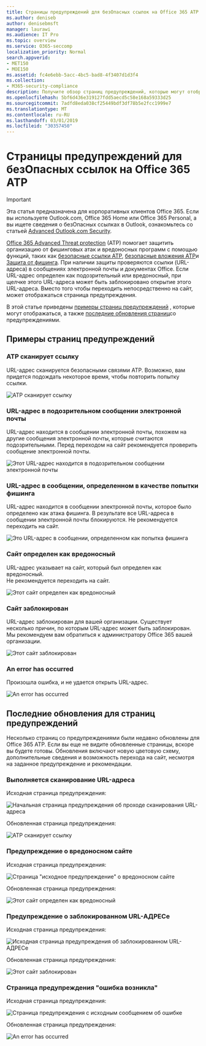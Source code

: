 ```yaml
---
title: Страницы предупреждений для безОпасных ссылок на Office 365 ATP
ms.author: deniseb
author: denisebmsft
manager: laurawi
ms.audience: IT Pro
ms.topic: overview
ms.service: O365-seccomp
localization_priority: Normal
search.appverid:
- MET150
- MOE150
ms.assetid: fc4e6ebb-5acc-4bc5-bad8-4f3407d1d3f4
ms.collection:
- M365-security-compliance
description: Получите обзор страниц предупреждений, которые могут отображаться при работе с Office 365 Advanced Threat protection.
ms.openlocfilehash: 5bf6d436e319127fdd5aecd5c58e168a59333d25
ms.sourcegitcommit: 7adfd8eda038cf25449bdf3df78b5e2fcc1999e7
ms.translationtype: MT
ms.contentlocale: ru-RU
ms.lasthandoff: 03/01/2019
ms.locfileid: "30357450"
---
```

# <a name="office-365-atp-safe-links-warning-pages"></a>Страницы предупреждений для безОпасных ссылок на Office 365 ATP

> [!IMPORTANT]
> Эта статья предназначена для корпоративных клиентов Office 365. Если вы используете Outlook.com, Office 365 Home или Office 365 Personal, а вы ищете сведения о безОпасных ссылках в Outlook, ознакомьтесь со статьей [Advanced Outlook.com Security](https://support.office.com/article/advanced-outlook-com-security-for-office-365-subscribers-882d2243-eab9-4545-a58a-b36fee4a46e2).

[Office 365 Advanced Threat protection](office-365-atp.md) (ATP) помогает защитить организацию от фишинговых атак и вредоносных программ с помощью функций, таких как [безопасные ссылки ATP](atp-safe-links.md), [безопасные вложения ATP](atp-safe-attachments.md)и [Защита от фишинга](anti-phishing-protection.md). При наличии защиты проверяются ссылки (URL-адреса) в сообщениях электронной почты и документах Office. Если URL-адрес определен как подозрительный или вредоносный, при щелчке этого URL-адреса может быть заблокировано открытие этого URL-адреса. Вместо того чтобы переходить непосредственно на сайт, может отображаться страница предупреждения. 
  
В этой статье приведены [примеры страниц предупреждений](atp-safe-links-warning-pages.md#examples) , которые могут отображаться, а также [последние обновления страниц](atp-safe-links-warning-pages.md#updates)со предупреждениями.
  
## <a name="examples-of-warning-pages"></a>Примеры страниц предупреждений

### <a name="atp-is-scanning-the-link"></a>ATP сканирует ссылку

URL-адрес сканируется безопасными связями ATP. Возможно, вам придется подождать некоторое время, чтобы повторить попытку ссылки.

![ATP сканирует ссылку](media/ee8dd5ed-6b91-4248-b054-12b719e8d0ed.png)

### <a name="a-url-is-in-a-suspicious-email-message"></a>URL-адрес в подозрительном сообщении электронной почты

URL-адрес находится в сообщении электронной почты, похожем на другие сообщения электронной почты, которые считаются подозрительными. Перед переходом на сайт рекомендуется проверить сообщение электронной почты.

![Этот URL-адрес находится в подозрительном сообщении электронной почты](media/33f57923-23e3-4b0f-838b-6ad589ba897b.png)

### <a name="a-url-is-in-a-message-identified-as-a-phishing-attempt"></a>URL-адрес в сообщении, определенном в качестве попытки фишинга

URL-адрес находится в сообщении электронной почты, которое было определено как атака фишинга. В результате все URL-адреса в сообщении электронной почты блокируются. Не рекомендуется переходить на сайт.

![Это URL-адрес в сообщении, определенном как попытка фишинга](media/6e544a28-0604-4821-aba6-d5a57bb917e5.png)

### <a name="a-site-has-been-identified-as-malicious"></a>Сайт определен как вредоносный

URL-адрес указывает на сайт, который был определен как вредоносный.  <br/> Не рекомендуется переходить на сайт.

![Этот сайт определен как вредоносный](media/058883c8-23f0-4672-9c1c-66b084796177.png)

### <a name="a-site-is-blocked"></a>Сайт заблокирован

URL-адрес заблокирован для вашей организации. Существует несколько причин, по которым URL-адрес может быть заблокирован. Мы рекомендуем вам обратиться к администратору Office 365 вашей организации.

![Этот сайт заблокирован](media/6b4bda2d-a1e6-419e-8b10-588e83c3af3f.png)

### <a name="an-error-has-occurred"></a>An error has occurred

Произошла ошибка, и не удается открыть URL-адрес.

![An error has occurred](media/2f7465a4-1cf4-4c1c-b7d4-3c07e4b795b4.png)

## <a name="recent-updates-to-warning-pages"></a>Последние обновления для страниц предупреждений

Несколько страниц со предупреждениями были недавно обновлены для Office 365 ATP. Если вы еще не видите обновленные страницы, вскоре вы будете готовы. Обновления включают новую цветовую схему, дополнительные сведения и возможность перехода на сайт, несмотря на заданное предупреждение и рекомендации.

### <a name="url-scan-in-progress"></a>Выполняется сканирование URL-адреса

Исходная страница предупреждения:

![Начальная страница предупреждения об проходе сканирования URL-адреса](media/04368763-763f-43d6-94a4-a48291d36893.png)

Обновленная страница предупреждения:

![ATP сканирует ссылку](media/ee8dd5ed-6b91-4248-b054-12b719e8d0ed.png)

### <a name="malicious-site-warning"></a>Предупреждение о вредоносном сайте

Исходная страница предупреждения:

![Страница "исходное предупреждение" о вредоносном сайте](media/b9efda09-6dd8-46ef-82cb-56e4d538b8f5.png)

Обновленная страница предупреждения:

![Этот сайт определен как вредоносный](media/058883c8-23f0-4672-9c1c-66b084796177.png)

### <a name="blocked-url-warning"></a>Предупреждение о заблокированном URL-АДРЕСе

Исходная страница предупреждения:

![Исходная страница предупреждения об заблокированном URL-АДРЕСе](media/3d6ba028-30bf-45fc-958e-d3aad3defc83.png)

Обновленная страница предупреждения:

![Этот сайт заблокирован](media/6b4bda2d-a1e6-419e-8b10-588e83c3af3f.png)

### <a name="error-occurred-warning-page"></a>Страница предупреждения "ошибка возникла"

Исходная страница предупреждения:

![Страница предупреждения с исходным сообщением об ошибке](media/9aaa4383-2f23-48be-bdaa-8efbcb2acc70.png)

Обновленная страница предупреждения:

![An error has occurred](media/2f7465a4-1cf4-4c1c-b7d4-3c07e4b795b4.png)
   
